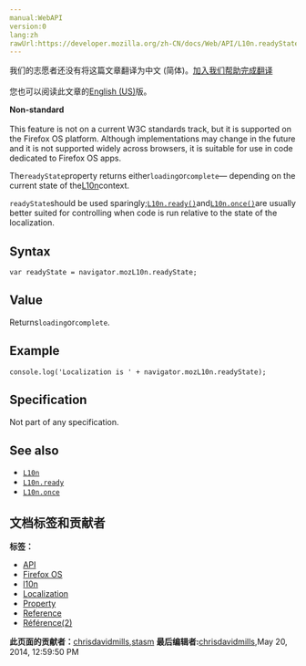 ```yaml
---
manual:WebAPI
version:0
lang:zh
rawUrl:https://developer.mozilla.org/zh-CN/docs/Web/API/L10n.readyState
---
```




<bdi>我们的志愿者还没有将这篇文章翻译为<bdi>中文 (简体)</bdi>。[加入我们帮助完成翻译](%14499 "")<br></br>您也可以阅读此文章的[English (US)](%14500 "")版。</bdi>






**Non-standard**<br></br>This feature is not on a current W3C standards track, but it is supported on the Firefox OS platform. Although implementations may change in the future and it is not supported widely across browsers, it is suitable for use in code dedicated to Firefox OS apps.






The`readyState`property returns either`loading`or`complete`— depending on the current state of the[L10n](%14475 "")context.




`readyState`should be used sparingly;[`L10n.ready()`](%14496 "")and[`L10n.once()`](%14495 "")are usually better suited for controlling when code is run relative to the state of the localization.


## Syntax<a name="Syntax"></a>

```
var readyState = navigator.mozL10n.readyState;
```

## Value<a name="Value"></a>


Returns`loading`or`complete`.


## Example<a name="Example"></a>

```
console.log('Localization is ' + navigator.mozL10n.readyState);
```

## Specification<a name="Specification"></a>


Not part of any specification.


## See also<a name="See_also"></a>

* [`L10n`](%14475 "This set of articles provides information for developers wishing to provide localized versions of their apps.")
* [`L10n.ready`](%14483 "The documentation about this has not yet been written; please consider contributing!")
* [`L10n.once`](%14482 "The documentation about this has not yet been written; please consider contributing!")



## 文档标签和贡献者
**标签：**
* [API](%50 "")
* [Firefox OS](%7069 "")
* [l10n](%14484 "")
* [Localization](%14485 "")
* [Property](%14490 "")
* [Reference](%3381 "")
* [Référence(2)](%3892 "")

**此页面的贡献者：**[chrisdavidmills](%3495 ""),[stasm](%14477 "")
**最后编辑者:**[chrisdavidmills](%3495 ""),<time>May 20, 2014, 12:59:50 PM</time>


